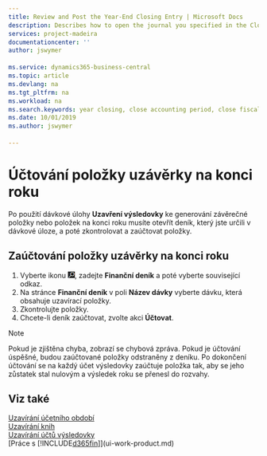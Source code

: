 ```yaml
---
title: Review and Post the Year-End Closing Entry | Microsoft Docs
description: Describes how to open the journal you specified in the Close Income Statement batch job, and then review and post the year-end closing entry. 
services: project-madeira
documentationcenter: ''
author: jswymer

ms.service: dynamics365-business-central
ms.topic: article
ms.devlang: na
ms.tgt_pltfrm: na
ms.workload: na
ms.search.keywords: year closing, close accounting period, close fiscal year, bank account detailed trial balance
ms.date: 10/01/2019
ms.author: jswymer

---
```

# Účtování položky uzávěrky na konci roku
Po použití dávkové úlohy **Uzavření výsledovky**  ke generování závěrečné položky nebo položek na konci roku musíte otevřít deník, který jste určili v dávkové úloze, a poté zkontrolovat a zaúčtovat položky.

## Zaúčtování položky uzávěrky na konci roku
1. Vyberte ikonu ![Žárovky, která otevře funkci Řekněte mi](media/ui-search/search_small.png "Řekněte mi, co chcete dělat"), zadejte **Finanční deník** a poté vyberte související odkaz.
2. Na stránce **Finanční deník** v poli **Název dávky** vyberte dávku, která obsahuje uzavírací položky.
3. Zkontrolujte položky.
4. Chcete-li deník zaúčtovat, zvolte akci **Účtovat**.

> [!NOTE]
> Pokud je zjištěna chyba, zobrazí se chybová zpráva. Pokud je účtování úspěšné, budou zaúčtované položky odstraněny z deníku. Po dokončení účtování se na každý účet výsledovky zaúčtuje položka tak, aby se jeho zůstatek stal nulovým a výsledek roku se přenesl do rozvahy.

## Viz také
[Uzavírání účetního období](year-close-account-periods.md)  
[Uzavírání knih](year-close-books.md)  
[Uzavírání účtů výsledovky](year-close-income-statement.md)  
[Práce s [!INCLUDE[d365fin](includes/d365fin_md.md)]](ui-work-product.md)
